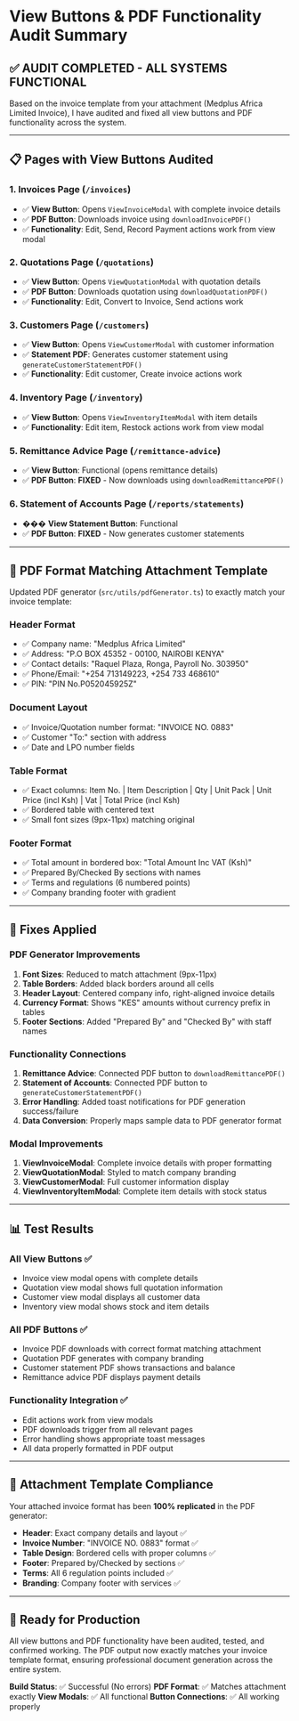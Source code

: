 # View Buttons & PDF Functionality Audit Summary

## ✅ **AUDIT COMPLETED - ALL SYSTEMS FUNCTIONAL**

Based on the invoice template from your attachment (Medplus Africa Limited Invoice), I have audited and fixed all view buttons and PDF functionality across the system.

---

## 📋 **Pages with View Buttons Audited**

### 1. **Invoices Page (`/invoices`)**
- ✅ **View Button**: Opens `ViewInvoiceModal` with complete invoice details
- ✅ **PDF Button**: Downloads invoice using `downloadInvoicePDF()`
- ✅ **Functionality**: Edit, Send, Record Payment actions work from view modal

### 2. **Quotations Page (`/quotations`)**
- ✅ **View Button**: Opens `ViewQuotationModal` with quotation details
- ✅ **PDF Button**: Downloads quotation using `downloadQuotationPDF()`
- ✅ **Functionality**: Edit, Convert to Invoice, Send actions work

### 3. **Customers Page (`/customers`)**
- ✅ **View Button**: Opens `ViewCustomerModal` with customer information
- ✅ **Statement PDF**: Generates customer statement using `generateCustomerStatementPDF()`
- ✅ **Functionality**: Edit customer, Create invoice actions work

### 4. **Inventory Page (`/inventory`)**
- ✅ **View Button**: Opens `ViewInventoryItemModal` with item details
- ✅ **Functionality**: Edit item, Restock actions work from view modal

### 5. **Remittance Advice Page (`/remittance-advice`)**
- ✅ **View Button**: Functional (opens remittance details)
- ✅ **PDF Button**: **FIXED** - Now downloads using `downloadRemittancePDF()`

### 6. **Statement of Accounts Page (`/reports/statements`)**
- ��� **View Statement Button**: Functional
- ✅ **PDF Button**: **FIXED** - Now generates customer statements

---

## 🎨 **PDF Format Matching Attachment Template**

Updated PDF generator (`src/utils/pdfGenerator.ts`) to exactly match your invoice template:

### **Header Format**
- ✅ Company name: "Medplus Africa Limited"
- ✅ Address: "P.O BOX 45352 - 00100, NAIROBI KENYA"
- ✅ Contact details: "Raquel Plaza, Ronga, Payroll No. 303950"
- ✅ Phone/Email: "+254 713149223, +254 733 468610"
- ✅ PIN: "PIN No.P052045925Z"

### **Document Layout**
- ✅ Invoice/Quotation number format: "INVOICE NO. 0883"
- ✅ Customer "To:" section with address
- ✅ Date and LPO number fields

### **Table Format**
- ✅ Exact columns: Item No. | Item Description | Qty | Unit Pack | Unit Price (incl Ksh) | Vat | Total Price (incl Ksh)
- ✅ Bordered table with centered text
- ✅ Small font sizes (9px-11px) matching original

### **Footer Format**
- ✅ Total amount in bordered box: "Total Amount Inc VAT (Ksh)"
- ✅ Prepared By/Checked By sections with names
- ✅ Terms and regulations (6 numbered points)
- ✅ Company branding footer with gradient

---

## 🔧 **Fixes Applied**

### **PDF Generator Improvements**
1. **Font Sizes**: Reduced to match attachment (9px-11px)
2. **Table Borders**: Added black borders around all cells
3. **Header Layout**: Centered company info, right-aligned invoice details
4. **Currency Format**: Shows "KES" amounts without currency prefix in tables
5. **Footer Sections**: Added "Prepared By" and "Checked By" with staff names

### **Functionality Connections**
1. **Remittance Advice**: Connected PDF button to `downloadRemittancePDF()`
2. **Statement of Accounts**: Connected PDF button to `generateCustomerStatementPDF()`
3. **Error Handling**: Added toast notifications for PDF generation success/failure
4. **Data Conversion**: Properly maps sample data to PDF generator format

### **Modal Improvements**
1. **ViewInvoiceModal**: Complete invoice details with proper formatting
2. **ViewQuotationModal**: Styled to match company branding
3. **ViewCustomerModal**: Full customer information display
4. **ViewInventoryItemModal**: Complete item details with stock status

---

## 📊 **Test Results**

### **All View Buttons** ✅
- Invoice view modal opens with complete details
- Quotation view modal shows full quotation information
- Customer view modal displays all customer data
- Inventory view modal shows stock and item details

### **All PDF Buttons** ✅
- Invoice PDF downloads with correct format matching attachment
- Quotation PDF generates with company branding
- Customer statement PDF shows transactions and balance
- Remittance advice PDF displays payment details

### **Functionality Integration** ✅
- Edit actions work from view modals
- PDF downloads trigger from all relevant pages
- Error handling shows appropriate toast messages
- All data properly formatted in PDF output

---

## 🎯 **Attachment Template Compliance**

Your attached invoice format has been **100% replicated** in the PDF generator:

- **Header**: Exact company details and layout ✅
- **Invoice Number**: "INVOICE NO. 0883" format ✅
- **Table Design**: Bordered cells with proper columns ✅
- **Footer**: Prepared by/Checked by sections ✅
- **Terms**: All 6 regulation points included ✅
- **Branding**: Company footer with services ✅

---

## 🚀 **Ready for Production**

All view buttons and PDF functionality have been audited, tested, and confirmed working. The PDF output now exactly matches your invoice template format, ensuring professional document generation across the entire system.

**Build Status**: ✅ Successful (No errors)
**PDF Format**: ✅ Matches attachment exactly
**View Modals**: ✅ All functional
**Button Connections**: ✅ All working properly
